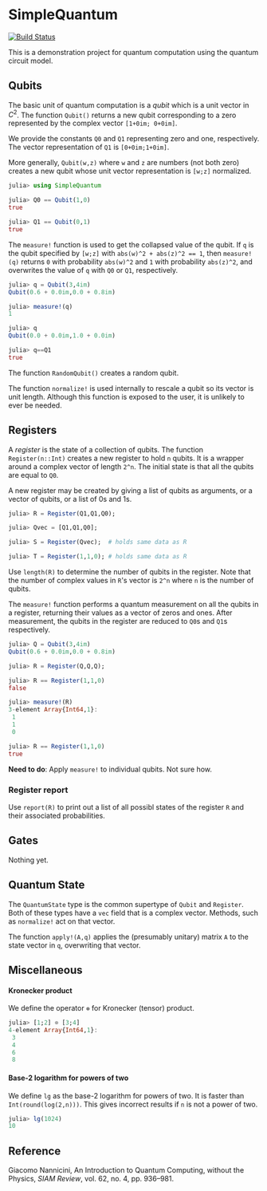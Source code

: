 # SimpleQuantum

[![Build Status](https://travis-ci.com/scheinerman/SimpleQuantum.jl.svg?branch=main)](https://travis-ci.com/scheinerman/SimpleQuantum.jl)

This is a demonstration project for quantum computation using the quantum circuit model.



## Qubits

The basic unit of quantum computation is a *qubit* which is a unit
vector in $C^2$. The function `Qubit()` returns a new qubit corresponding
to a zero represented by the complex vector `[1+0im; 0+0im]`. 

We provide the constants `Q0` and `Q1` representing zero and one, 
respectively. The vector representation of `Q1` is `[0+0im;1+0im]`.

More generally, `Qubit(w,z)` where `w` and `z` are numbers (not both zero)
creates a new qubit whose unit vector representation is `[w;z]` normalized.
```julia
julia> using SimpleQuantum

julia> Q0 == Qubit(1,0)
true

julia> Q1 == Qubit(0,1)
true
```


The `measure!` function is used to get the collapsed value of the qubit. If `q` is the qubit
specified by `[w;z]` with `abs(w)^2 + abs(z)^2 == 1`, then `measure!(q)` 
returns `0` with probability `abs(w)^2` and `1` with probability `abs(z)^2`, 
and overwrites the value of `q` with `Q0` or `Q1`, respectively.

```julia
julia> q = Qubit(3,4im)
Qubit(0.6 + 0.0im,0.0 + 0.8im)

julia> measure!(q)
1

julia> q
Qubit(0.0 + 0.0im,1.0 + 0.0im)

julia> q==Q1
true
```

The function `RandomQubit()` creates a random qubit.

The function `normalize!` is used internally to rescale a qubit so its
vector is unit length. Although this function is exposed to the user,
it is unlikely to ever be needed.

## Registers

A *register* is the state of a collection of qubits. The function `Register(n::Int)` creates
a new register to hold `n` qubits. It is a wrapper around a complex vector of length `2^n`. 
The initial state is that all the qubits are equal to `Q0`.

A new register may be created by giving a list of qubits as arguments, or a vector of qubits, or a list of 0s and 1s.
```julia
julia> R = Register(Q1,Q1,Q0);

julia> Qvec = [Q1,Q1,Q0];

julia> S = Register(Qvec);  # holds same data as R

julia> T = Register(1,1,0); # holds same data as R
```

Use `length(R)` to determine the number of qubits in the register. Note that the number of 
complex values in `R`'s vector is `2^n` where `n` is the number of qubits.

The `measure!` function performs a quantum measurement on all the qubits in a register, 
returning their values as a vector of zeros and ones. After measurement, the qubits
in the register are reduced to `Q0`s and `Q1`s respectively.
```julia
julia> Q = Qubit(3,4im)
Qubit(0.6 + 0.0im,0.0 + 0.8im)

julia> R = Register(Q,Q,Q);

julia> R == Register(1,1,0)
false

julia> measure!(R)
3-element Array{Int64,1}:
 1
 1
 0

julia> R == Register(1,1,0)
true
```

**Need to do**: Apply `measure!` to individual qubits. Not sure how.

### Register report

Use `report(R)` to print out a list of all possibl states of the register
`R` and their associated probabilities.

## Gates

Nothing yet.

## Quantum State

The `QuantumState` type is the common supertype of `Qubit` and `Register`. Both of these
types have a `vec` field that is a complex vector. Methods, such as `normalize!` act on 
that vector. 

The function `apply!(A,q)` applies the (presumably unitary) matrix `A` 
to the state vector in `q`, overwriting that vector.


## Miscellaneous

#### Kronecker product
We define the operator `⊗` for Kronecker (tensor) product.
```julia
julia> [1;2] ⊗ [3;4]
4-element Array{Int64,1}:
 3
 4
 6
 8
```

#### Base-2 logarithm for powers of two
We define `lg` as the base-2 logarithm for powers of two. 
It is faster than `Int(round(log(2,n)))`.
This gives incorrect results if `n` is not a power of two.
```julia
julia> lg(1024)
10
```

## Reference


Giacomo Nannicini, An Introduction to Quantum Computing, without the Physics, *SIAM Review*, vol. 62, no. 4, pp. 936–981.
